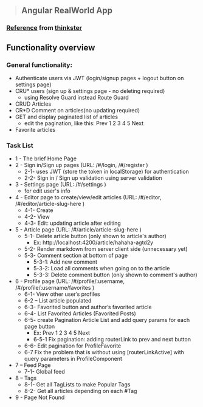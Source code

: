 > ## Angular RealWorld App

### [Reference](https://github.com/gothinkster/angular-realworld-example-app/blob/master/README.md) from [thinkster](https://thinkster.io/)

## Functionality overview
### General functionality:

* Authenticate users via JWT (login/signup pages + logout button on settings page)
* CRU* users (sign up & settings page - no deleting required)
  - using Resolve Guard instead Route Guard
* CRUD Articles
* CR*D Comment on articles(no updating required)
* GET and display paginated list of articles
  - edit the pagination, like this:  Prev 1 2 3 4 5 Next
* Favorite articles

### Task List
* 1 - The brief Home Page
* 2 - Sign in/Sign up pages (URL: /#/login, /#/register )
  - 2-1- uses JWT (store the token in localStorage) for authentication
  - 2-2- Sign in / Sign up validation using server validation
* 3 - Settings page (URL: /#/settings )
  - for edit user's info
* 4 - Editor page to create/view/edit articles (URL: /#/editor, /#/editor/article-slug-here )
  - 4-1- Create
  - 4-2- View	
  - 4-3- Edit: updating article after editing 
*	5 - Article page (URL: /#/article/article-slug-here )
    - 5-1- Delete article button (only shown to article's author)
      + Ex: http://localhost:4200/article/hahaha-agtd2y
    - 5-2- Render markdown from server client side (unnecessary yet)
   	- 5-3- Comment section at bottom of page
	    - 5-3-1: Add new comment
	    - 5-3-2: Load all comments when going on to the article 
      - 5-3-3: Delete comment button (only shown to comment's author)
*	6 - Profile page (URL: /#/profile/:username, /#/profile/:username/favorites )
    - 6-1- View other user’s profiles
    - 6-2 – List article populated
    - 6-3- Favorited button and author’s favorited article
    - 6-4- List Favorited Articles (Favorited Posts)
    - 6-5- create Pagination Article List and add query params for each page button
      - Ex: Prev 1 2 3 4 5 Next
      - 6-5-1 Fix pagination: adding routerLink to prev and next button
    - 6-6- Edit pagination for ProfileFavorite
    - 6-7 Fix the problem that is without using [routerLinkActive] with query parameters in ProfileComponent
*	7 – Feed Page
    - 7-1- Global feed
*	8 – Tags
    - 8-1- Get all TagLists to make Popular Tags
    - 8-2- Get all articles depending on each #Tag
* 9 - Page Not Found
